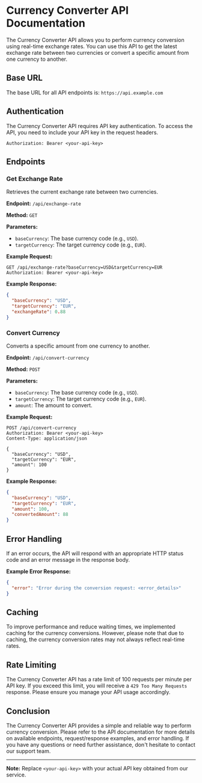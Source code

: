 # Currency Converter API Documentation

The Currency Converter API allows you to perform currency conversion using real-time exchange rates. You can use this API to get the latest exchange rate between two currencies or convert a specific amount from one currency to another.

## Base URL

The base URL for all API endpoints is: `https://api.example.com`

## Authentication

The Currency Converter API requires API key authentication. To access the API, you need to include your API key in the request headers.

```
Authorization: Bearer <your-api-key>
```

## Endpoints

### Get Exchange Rate

Retrieves the current exchange rate between two currencies.

**Endpoint:** `/api/exchange-rate`

**Method:** `GET`

**Parameters:**

- `baseCurrency`: The base currency code (e.g., `USD`).
- `targetCurrency`: The target currency code (e.g., `EUR`).

**Example Request:**

```http
GET /api/exchange-rate?baseCurrency=USD&targetCurrency=EUR
Authorization: Bearer <your-api-key>
```

**Example Response:**

```json
{
  "baseCurrency": "USD",
  "targetCurrency": "EUR",
  "exchangeRate": 0.88
}
```

### Convert Currency

Converts a specific amount from one currency to another.

**Endpoint:** `/api/convert-currency`

**Method:** `POST`

**Parameters:**

- `baseCurrency`: The base currency code (e.g., `USD`).
- `targetCurrency`: The target currency code (e.g., `EUR`).
- `amount`: The amount to convert.

**Example Request:**

```http
POST /api/convert-currency
Authorization: Bearer <your-api-key>
Content-Type: application/json

{
  "baseCurrency": "USD",
  "targetCurrency": "EUR",
  "amount": 100
}
```

**Example Response:**

```json
{
  "baseCurrency": "USD",
  "targetCurrency": "EUR",
  "amount": 100,
  "convertedAmount": 88
}
```

## Error Handling

If an error occurs, the API will respond with an appropriate HTTP status code and an error message in the response body.

**Example Error Response:**

```json
{
  "error": "Error during the conversion request: <error_details>"
}
```

## Caching
To improve performance and reduce waiting times, we implemented caching for the currency conversions. However, please note that due to caching, the currency conversion rates may not always reflect real-time rates.

## Rate Limiting

The Currency Converter API has a rate limit of 100 requests per minute per API key. If you exceed this limit, you will receive a `429 Too Many Requests` response. Please ensure you manage your API usage accordingly.

## Conclusion

The Currency Converter API provides a simple and reliable way to perform currency conversion. Please refer to the API documentation for more details on available endpoints, request/response examples, and error handling. If you have any questions or need further assistance, don't hesitate to contact our support team.

---
**Note:** Replace `<your-api-key>` with your actual API key obtained from our service.